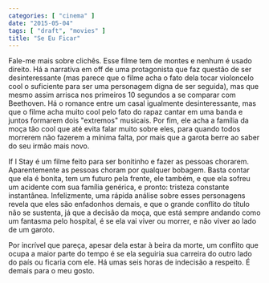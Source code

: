 ```yaml
---
categories: [ "cinema" ]
date: "2015-05-04"
tags: [ "draft", "movies" ]
title: "Se Eu Ficar"
---
```

Fale-me mais sobre clichês. Esse filme tem de montes e nenhum é
usado direito. Há a narrativa em off de uma protagonista que faz
questão de ser desinteressante (mas parece que o filme acha o fato
dela tocar violoncelo cool o suficiente para ser uma personagem digna
de ser seguida), mas que mesmo assim arrisca nos primeiros 10 segundos
a se comparar com Beethoven. Há o romance entre um casal igualmente
desinteressante, mas que o filme acha muito cool pelo fato do rapaz
cantar em uma banda e juntos formarem dois "extremos" musicais. Por fim,
ele acha a família da moça tão cool que até evita falar muito sobre
eles, para quando todos morrerem não fazerem a mínima falta, por mais
que a garota berre ao saber do seu irmão mais novo.

If I Stay é um filme feito para ser bonitinho e fazer as pessoas
chorarem. Aparentemente as pessoas choram por qualquer bobagem. Basta
contar que ela é bonita, tem um futuro pela frente, ele também,
e que ela sofreu um acidente com sua família genérica, e pronto:
tristeza constante instantânea. Infelizmente, uma rápida análise
sobre esses personagens revela que eles são enfadonhos demais, e que o
grande conflito do título não se sustenta, já que a decisão da moça,
que está sempre andando como um fantasma pelo hospital, é se ela vai
viver ou morrer, e não viver ao lado de um garoto.

Por incrível que pareça, apesar dela estar à beira da morte,
um conflito que ocupa a maior parte do tempo é se ela seguiria sua
carreira do outro lado do país ou ficaria com ele. Há umas seis horas
de indecisão a respeito. É demais para o meu gosto.
